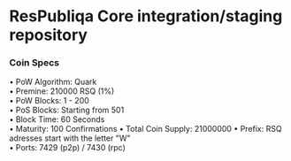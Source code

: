 ResPubliqa Core integration/staging repository
=====================================

### Coin Specs

• PoW Algorithm: Quark  
• Premine: 210000 RSQ (1%)          
• PoW Blocks: 1 - 200         
• PoS Blocks: Starting from 501           
• Block Time: 60 Seconds    
• Maturity: 100 Confirmations 
• Total Coin Supply: 21000000 
• Prefix: RSQ adresses start with the letter "W"  
• Ports: 7429 (p2p) / 7430 (rpc)
